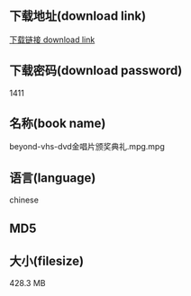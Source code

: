 ## 下载地址(download link)
[下载链接 download link](https://tutu365.netlify.app/?s=beyond-vhs-dvd%E9%87%91%E5%94%B1%E7%89%87%E9%A2%81%E5%A5%96%E5%85%B8%E7%A4%BC.mpg)

## 下载密码(download password)
1411

## 名称(book name)
beyond-vhs-dvd金唱片颁奖典礼.mpg.mpg

## 语言(language)
chinese

## MD5


## 大小(filesize)
428.3 MB
